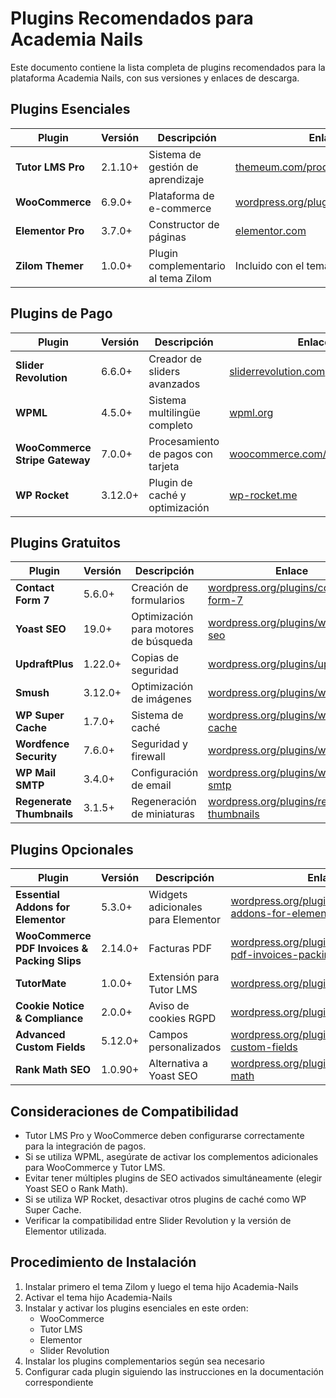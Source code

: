 # Plugins Recomendados para Academia Nails

Este documento contiene la lista completa de plugins recomendados para la plataforma Academia Nails, con sus versiones y enlaces de descarga.

## Plugins Esenciales

| Plugin | Versión | Descripción | Enlace |
|--------|---------|-------------|--------|
| **Tutor LMS Pro** | 2.1.10+ | Sistema de gestión de aprendizaje | [themeum.com/product/tutor-lms](https://www.themeum.com/product/tutor-lms/) |
| **WooCommerce** | 6.9.0+ | Plataforma de e-commerce | [wordpress.org/plugins/woocommerce](https://wordpress.org/plugins/woocommerce/) |
| **Elementor Pro** | 3.7.0+ | Constructor de páginas | [elementor.com](https://elementor.com/) |
| **Zilom Themer** | 1.0.0+ | Plugin complementario al tema Zilom | Incluido con el tema |

## Plugins de Pago

| Plugin | Versión | Descripción | Enlace |
|--------|---------|-------------|--------|
| **Slider Revolution** | 6.6.0+ | Creador de sliders avanzados | [sliderrevolution.com](https://www.sliderrevolution.com/) |
| **WPML** | 4.5.0+ | Sistema multilingüe completo | [wpml.org](https://wpml.org/) |
| **WooCommerce Stripe Gateway** | 7.0.0+ | Procesamiento de pagos con tarjeta | [woocommerce.com/products/stripe](https://woocommerce.com/products/stripe/) |
| **WP Rocket** | 3.12.0+ | Plugin de caché y optimización | [wp-rocket.me](https://wp-rocket.me/) |

## Plugins Gratuitos

| Plugin | Versión | Descripción | Enlace |
|--------|---------|-------------|--------|
| **Contact Form 7** | 5.6.0+ | Creación de formularios | [wordpress.org/plugins/contact-form-7](https://wordpress.org/plugins/contact-form-7/) |
| **Yoast SEO** | 19.0+ | Optimización para motores de búsqueda | [wordpress.org/plugins/wordpress-seo](https://wordpress.org/plugins/wordpress-seo/) |
| **UpdraftPlus** | 1.22.0+ | Copias de seguridad | [wordpress.org/plugins/updraftplus](https://wordpress.org/plugins/updraftplus/) |
| **Smush** | 3.12.0+ | Optimización de imágenes | [wordpress.org/plugins/wp-smushit](https://wordpress.org/plugins/wp-smushit/) |
| **WP Super Cache** | 1.7.0+ | Sistema de caché | [wordpress.org/plugins/wp-super-cache](https://wordpress.org/plugins/wp-super-cache/) |
| **Wordfence Security** | 7.6.0+ | Seguridad y firewall | [wordpress.org/plugins/wordfence](https://wordpress.org/plugins/wordfence/) |
| **WP Mail SMTP** | 3.4.0+ | Configuración de email | [wordpress.org/plugins/wp-mail-smtp](https://wordpress.org/plugins/wp-mail-smtp/) |
| **Regenerate Thumbnails** | 3.1.5+ | Regeneración de miniaturas | [wordpress.org/plugins/regenerate-thumbnails](https://wordpress.org/plugins/regenerate-thumbnails/) |

## Plugins Opcionales

| Plugin | Versión | Descripción | Enlace |
|--------|---------|-------------|--------|
| **Essential Addons for Elementor** | 5.3.0+ | Widgets adicionales para Elementor | [wordpress.org/plugins/essential-addons-for-elementor-lite](https://wordpress.org/plugins/essential-addons-for-elementor-lite/) |
| **WooCommerce PDF Invoices & Packing Slips** | 2.14.0+ | Facturas PDF | [wordpress.org/plugins/woocommerce-pdf-invoices-packing-slips](https://wordpress.org/plugins/woocommerce-pdf-invoices-packing-slips/) |
| **TutorMate** | 1.0.0+ | Extensión para Tutor LMS | [wordpress.org/plugins/tutormate](https://wordpress.org/plugins/tutormate/) |
| **Cookie Notice & Compliance** | 2.0.0+ | Aviso de cookies RGPD | [wordpress.org/plugins/cookie-notice](https://wordpress.org/plugins/cookie-notice/) |
| **Advanced Custom Fields** | 5.12.0+ | Campos personalizados | [wordpress.org/plugins/advanced-custom-fields](https://wordpress.org/plugins/advanced-custom-fields/) |
| **Rank Math SEO** | 1.0.90+ | Alternativa a Yoast SEO | [wordpress.org/plugins/seo-by-rank-math](https://wordpress.org/plugins/seo-by-rank-math/) |

## Consideraciones de Compatibilidad

- Tutor LMS Pro y WooCommerce deben configurarse correctamente para la integración de pagos.
- Si se utiliza WPML, asegúrate de activar los complementos adicionales para WooCommerce y Tutor LMS.
- Evitar tener múltiples plugins de SEO activados simultáneamente (elegir Yoast SEO o Rank Math).
- Si se utiliza WP Rocket, desactivar otros plugins de caché como WP Super Cache.
- Verificar la compatibilidad entre Slider Revolution y la versión de Elementor utilizada.

## Procedimiento de Instalación

1. Instalar primero el tema Zilom y luego el tema hijo Academia-Nails
2. Activar el tema hijo Academia-Nails
3. Instalar y activar los plugins esenciales en este orden:
   - WooCommerce
   - Tutor LMS
   - Elementor
   - Slider Revolution
4. Instalar los plugins complementarios según sea necesario
5. Configurar cada plugin siguiendo las instrucciones en la documentación correspondiente 